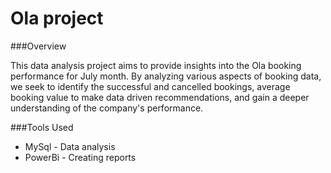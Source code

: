 # Ola project

###Overview

This data analysis project aims to provide insights into the Ola booking performance for July month. By analyzing various aspects of booking data, we seek to identify the successful and cancelled bookings, average booking value to make data driven recommendations, and gain a deeper understanding of the company's performance.

###Tools Used

- MySql - Data analysis
- PowerBi - Creating reports
